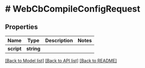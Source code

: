 # # WebCbCompileConfigRequest

## Properties

Name | Type | Description | Notes
------------ | ------------- | ------------- | -------------
**script** | **string** |  |

[[Back to Model list]](../../README.md#models) [[Back to API list]](../../README.md#endpoints) [[Back to README]](../../README.md)
